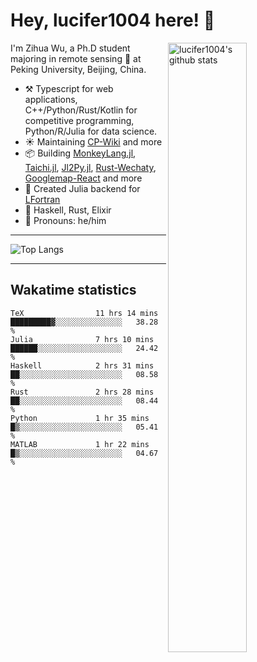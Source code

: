 # Hey, lucifer1004 here! :wave:

<img width="50%" align="right" alt="lucifer1004's github stats" src="https://github-readme-stats.vercel.app/api?username=lucifer1004&show_icons=true">

I'm Zihua Wu, a Ph.D student majoring in remote sensing :satellite: at Peking University, Beijing, China.

- :hammer_and_pick: Typescript for web applications, C++/Python/Rust/Kotlin for competitive programming, Python/R/Julia for data science.
- :sunny: Maintaining [CP-Wiki](https://cp-wiki.vercel.app) and more 
- :package: Building [MonkeyLang.jl](https://github.com/lucifer1004/MonkeyLang.jl), [Taichi.jl](https://github.com/lucifer1004/Taichi.jl), [Jl2Py.jl](https://github.com/lucifer1004/Jl2Py.jl), [Rust-Wechaty](https://github.com/wechaty/rust-wechaty), [Googlemap-React](https://github.com/googlemap-react/googlemap-react) and more
- :sparkler: Created Julia backend for [LFortran](https://github.com/lfortran/lfortran)
- :seedling: Haskell, Rust, Elixir
- :man: Pronouns: he/him

---

![Top Langs](https://github-readme-stats.vercel.app/api/top-langs/?username=lucifer1004&layout=compact)

---

## Wakatime statistics

<!--START_SECTION:waka-->

```text
TeX                11 hrs 14 mins  █████████▓░░░░░░░░░░░░░░░   38.28 %
Julia              7 hrs 10 mins   ██████░░░░░░░░░░░░░░░░░░░   24.42 %
Haskell            2 hrs 31 mins   ██░░░░░░░░░░░░░░░░░░░░░░░   08.58 %
Rust               2 hrs 28 mins   ██░░░░░░░░░░░░░░░░░░░░░░░   08.44 %
Python             1 hr 35 mins    █▒░░░░░░░░░░░░░░░░░░░░░░░   05.41 %
MATLAB             1 hr 22 mins    █▒░░░░░░░░░░░░░░░░░░░░░░░   04.67 %
```

<!--END_SECTION:waka-->
